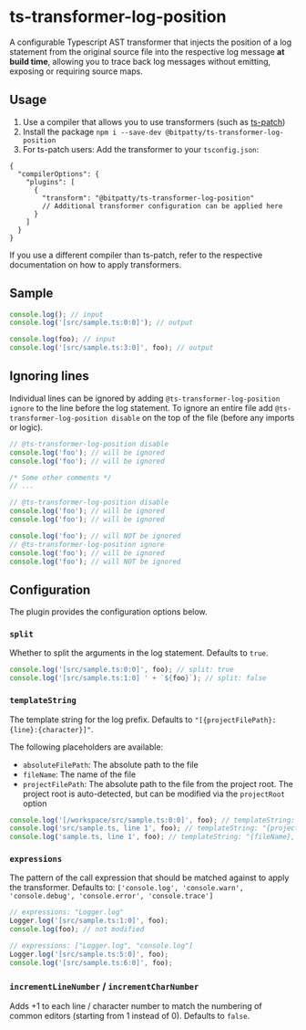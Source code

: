 # ts-transformer-log-position

A configurable Typescript AST transformer that injects the position of a log statement from the original source file into the respective log message **at build time**, allowing you to trace back log messages without emitting, exposing or requiring source maps.

## Usage

1. Use a compiler that allows you to use transformers (such as [ts-patch](https://github.com/nonara/ts-patch))
2. Install the package `npm i --save-dev @bitpatty/ts-transformer-log-position`
3. For ts-patch users: Add the transformer to your `tsconfig.json`:

```
{
  "compilerOptions": {
    "plugins": [
      {
        "transform": "@bitpatty/ts-transformer-log-position"
        // Additional transformer configuration can be applied here
      }
    ]
  }
}
```

If you use a different compiler than ts-patch, refer to the respective documentation on how to apply transformers.

## Sample

```typescript
console.log(); // input
console.log('[src/sample.ts:0:0]'); // output

console.log(foo); // input
console.log('[src/sample.ts:3:0]', foo); // output
```

## Ignoring lines

Individual lines can be ignored by adding `@ts-transformer-log-position ignore` to the line before the log statement. To ignore an entire file add `@ts-transformer-log-position disable` on the top of the file (before any imports or logic).

```typescript
// @ts-transformer-log-position disable
console.log('foo'); // will be ignored
console.log('foo'); // will be ignored
```

```typescript
/* Some other comments */
// ...

// @ts-transformer-log-position disable
console.log('foo'); // will be ignored
console.log('foo'); // will be ignored
```

```typescript
console.log('foo'); // will NOT be ignored
// @ts-transformer-log-position ignore
console.log('foo'); // will be ignored
console.log('foo'); // will NOT be ignored
```

## Configuration

The plugin provides the configuration options below.

### `split`

Whether to split the arguments in the log statement. Defaults to `true`.

```typescript
console.log('[src/sample.ts:0:0]', foo); // split: true
console.log('[src/sample.ts:1:0] ' + `${foo}`); // split: false
```

### `templateString`

The template string for the log prefix. Defaults to `"[{projectFilePath}:{line}:{character}]"`.

The following placeholders are available:

- `absoluteFilePath`: The absolute path to the file
- `fileName`: The name of the file
- `projectFilePath`: The absolute path to the file from the project root. The project root is auto-detected, but can be modified via the `projectRoot` option

```typescript
console.log('[/workspace/src/sample.ts:0:0]', foo); // templateString: "[{absoluteFilePath}:{line}:{character}]"
console.log('src/sample.ts, line 1', foo); // templateString: "{projectFilePath}, line {line}"
console.log('sample.ts, line 1', foo); // templateString: "{fileName}, line {line}"
```

### `expressions`

The pattern of the call expression that should be matched against to apply the transformer. Defaults to: `['console.log', 'console.warn', 'console.debug', 'console.error', 'console.trace']`

```typescript
// expressions: "Logger.log"
Logger.log('[src/sample.ts:1:0]', foo);
console.log(foo); // not modified

// expressions: ["Logger.log", "console.log"]
Logger.log('[src/sample.ts:5:0]', foo);
console.log('[src/sample.ts:6:0]', foo);
```

### `incrementLineNumber` / `incrementCharNumber`

Adds +1 to each line / character number to match the numbering of common editors (starting from 1 instead of 0). Defaults to `false`.
